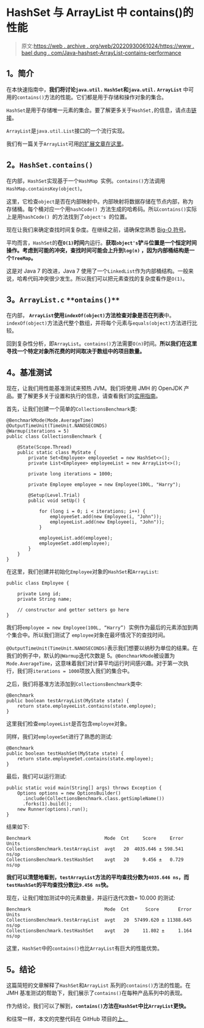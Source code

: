 # HashSet 与 ArrayList 中 contains()的性能

> 原文:[https://web . archive . org/web/20220930061024/https://www . bael dung . com/Java-hashset-ArrayList-contains-performance](https://web.archive.org/web/20220930061024/https://www.baeldung.com/java-hashset-arraylist-contains-performance)

## **1。简介**

在本快速指南中，**我们将讨论`java.util.` `HashSet`和`java.util.` `ArrayList`** 中可用的`contains()`方法的性能。它们都是用于存储和操作对象的集合。

`HashSet`是用于存储唯一元素的集合。要了解更多关于`HashSet,`的信息，请点击[链接](/web/20221208143940/https://www.baeldung.com/java-hashset)。

`ArrayList`是`java.util.List`接口的一个流行实现。

我们有一篇关于`ArrayList`可用[的扩展文章在这里](/web/20221208143940/https://www.baeldung.com/java-arraylist)。

## **2。`HashSet.contains()`**

在内部，`HashSet`实现基于一个`HashMap `实例。`contains()`方法调用`HashMap.containsKey(object)`。

这里，它检查`object`是否在内部映射中。内部映射将数据存储在节点内部，称为存储桶。每个桶对应一个用`hashCode() `方法生成的哈希码。所以`contains()`实际上是用`hashCode() `的方法找到了`object's `的位置。

现在让我们来确定查找时间复杂度。在继续之前，请确保您熟悉 [Big-O 符号](/web/20221208143940/https://www.baeldung.com/big-o-notation)。

平均而言，`HashSet`的**在`O(1)`时间**内运行。**获取`object's`铲斗位置是一个恒定时间操作。考虑到可能的冲突，查找时间可能会上升到`log(n)` ，因为内部桶结构是一个`TreeMap`。**

这是对 Java 7 的改进，Java 7 使用了一个`LinkedList`作为内部桶结构。一般来说，哈希代码冲突很少发生。所以我们可以把元素查找的复杂度看作是`O(1)`。

## **3。`ArrayList.c`** `**ontains()**`

在内部， **`ArrayList`使用`indexOf(object)`方法检查对象是否在列表**中。`indexOf(object)`方法迭代整个数组，并将每个元素与`equals(object)`方法进行比较。

回到复杂性分析，即`ArrayList`。`contains()`方法需要`O(n)`时间。**所以我们在这里寻找一个特定对象所花费的时间取决于数组中的项目数量。**

## **4。基准测试**

现在，让我们用性能基准测试来预热 JVM。我们将使用 JMH 的 OpenJDK 产品。要了解更多关于设置和执行的信息，请查看我们的[实用指南](/web/20221208143940/https://www.baeldung.com/java-microbenchmark-harness)。

首先，让我们创建一个简单的`CollectionsBenchmark`类:

```
@BenchmarkMode(Mode.AverageTime)
@OutputTimeUnit(TimeUnit.NANOSECONDS)
@Warmup(iterations = 5)
public class CollectionsBenchmark {

    @State(Scope.Thread)
    public static class MyState {
        private Set<Employee> employeeSet = new HashSet<>();
        private List<Employee> employeeList = new ArrayList<>();

        private long iterations = 1000;

        private Employee employee = new Employee(100L, "Harry");

        @Setup(Level.Trial)
        public void setUp() {

            for (long i = 0; i < iterations; i++) {
                employeeSet.add(new Employee(i, "John"));
                employeeList.add(new Employee(i, "John"));
            }

            employeeList.add(employee);
            employeeSet.add(employee);
        }
    }
}
```

在这里，我们创建并初始化`Employee`对象的`HashSet`和`ArrayList`:

```
public class Employee {

    private Long id;
    private String name;

    // constructor and getter setters go here
}
```

我们将`employee = new Employee(100L, “Harry”) `实例作为最后的元素添加到两个集合中。所以我们测试了 `employee`对象在最坏情况下的查找时间。

`@OutputTimeUnit(TimeUnit.NANOSECONDS)`表示我们想要以纳秒为单位的结果。在我们的例子中，默认的`@Warmup`迭代次数是 5。`@BenchmarkMode`被设置为`Mode.AverageTime`，这意味着我们对计算平均运行时间感兴趣。对于第一次执行，我们将`iterations = 1000`项放入我们的集合中。

之后，我们将基准方法添加到`CollectionsBenchmark`类中:

```
@Benchmark
public boolean testArrayList(MyState state) {
    return state.employeeList.contains(state.employee);
}
```

这里我们检查`employeeList`是否包含`employee`对象。

同样，我们对`employeeSet`进行了熟悉的测试:

```
@Benchmark
public boolean testHashSet(MyState state) {
    return state.employeeSet.contains(state.employee);
}
```

最后，我们可以运行测试:

```
public static void main(String[] args) throws Exception {
    Options options = new OptionsBuilder()
      .include(CollectionsBenchmark.class.getSimpleName())
      .forks(1).build();
    new Runner(options).run();
}
```

结果如下:

```
Benchmark                           Mode  Cnt     Score     Error  Units
CollectionsBenchmark.testArrayList  avgt   20  4035.646 ± 598.541  ns/op
CollectionsBenchmark.testHashSet    avgt   20     9.456 ±   0.729  ns/op
```

**我们可以清楚地看到，`testArrayList`方法的平均查找分数为`4035.646 ns`，而`testHashSet`的平均查找分数比`9.456 ns`快。**

现在，让我们增加测试中的元素数量，并运行迭代次数= 10.000 的测试:

```
Benchmark                           Mode  Cnt      Score       Error  Units
CollectionsBenchmark.testArrayList  avgt   20  57499.620 ± 11388.645  ns/op
CollectionsBenchmark.testHashSet    avgt   20     11.802 ±     1.164  ns/op
```

这里，`HashSet`中的`contains()`也比`ArrayList`有巨大的性能优势。

## **5。结论**

这篇简短的文章解释了`HashSet`和`ArrayList` 系列的`contains()`方法的性能。在 JMH 基准测试的帮助下，我们展示了`contains()`在每种产品系列中的表现。

作为结论，我们可以了解到，**`contains()`方法在`HashSet`中比`ArrayList`更快。**

和往常一样，本文的完整代码在 GitHub 项目的[上。](https://web.archive.org/web/20221208143940/https://github.com/eugenp/tutorials/tree/master/core-java-modules/core-java-collections-3)